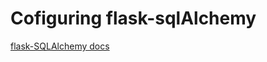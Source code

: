 # Cofiguring flask-sqlAlchemy
[flask-SQLAlchemy docs](https://flask-sqlalchemy.palletsprojects.com/en/3.0.x/quickstart/#configure-the-extension)